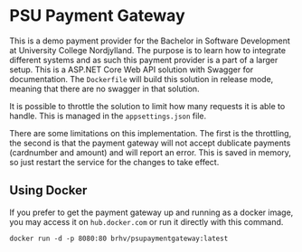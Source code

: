 # PSU Payment Gateway
This is a demo payment provider for the Bachelor in Software Development at University College Nordjylland. The purpose is to learn how to integrate different systems and as such this payment provider is a part of a larger setup.
This is a ASP.NET Core Web API solution with Swagger for documentation. The `Dockerfile` will build this solution in release mode, meaning that there are no swagger in that solution.

It is possible to throttle the solution to limit how many requests it is able to handle. This is managed in the `appsettings.json` file.

There are some limitations on this implementation. The first is the throttling, the second is that the payment gateway will not accept dublicate payments (cardnumber and amount) and will report an error. This is saved in memory, so just restart the service for the changes to take effect.

## Using Docker
If you prefer to get the payment gateway up and running as a docker image, you may access it on `hub.docker.com` or run it directly with this command.

    docker run -d -p 8080:80 brhv/psupaymentgateway:latest
